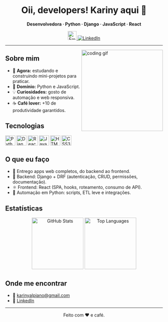 <div align="center">

# Oii, developers! Kariny aqui 👋  
**Desenvolvedora · Python · Django · JavaScript · React**

<a href="mailto:work.karinyalpiano@gmail.com" title="Email">
  <img alt="Email" width="28" src="https://cdn.simpleicons.org/gmail/EA4335" />
</a>
<a href="https://www.linkedin.com/in/kariny-alpiano-ab0b18146/">
  <img alt="LinkedIn" src="https://img.shields.io/badge/LinkedIn-Kariny%20Alpiano-0A66C2?logo=linkedin&logoColor=white">
</a>

</div>

---

<img align="right" width="260" alt="coding gif" src="https://user-images.githubusercontent.com/74038190/219923809-b86dc415-a0c2-4a38-bc88-ad6cf06395a8.gif"/>

## Sobre mim
- 🔭 **Agora:** estudando e construindo mini-projetos para praticar.
- 🌱 **Domínio:** Python e JavaScript.
- 💡 **Curiosidades:** gosto de automação e web responsiva.
- ☕ **Café lover:** +10 de produtividade garantidos.

## Tecnologias
<p>
  <img alt="Python" title="Python" height="32" src="https://cdn.jsdelivr.net/gh/devicons/devicon/icons/python/python-original.svg"/>
  <img alt="Django" title="Django" height="32" src="https://cdn.jsdelivr.net/gh/devicons/devicon/icons/django/django-plain.svg"/>
  <img alt="React" title="React" height="32" src="https://cdn.jsdelivr.net/gh/devicons/devicon/icons/react/react-original.svg"/>
  <img alt="JavaScript" title="JavaScript" height="32" src="https://cdn.jsdelivr.net/gh/devicons/devicon/icons/javascript/javascript-original.svg"/>
  <img alt="HTML5" title="HTML5" height="32" src="https://cdn.jsdelivr.net/gh/devicons/devicon/icons/html5/html5-original.svg"/>
  <img alt="CSS3" title="CSS3" height="32" src="https://cdn.jsdelivr.net/gh/devicons/devicon/icons/css3/css3-original.svg"/>
</p>

## O que eu faço
- 🚀 Entrego apps web completos, do backend ao frontend.
- 🧱 Backend: Django + DRF (autenticação, CRUD, permissões, documentação).
- ⚛️ Frontend: React (SPA, hooks, roteamento, consumo de API).
- 🐍 Automação em Python: scripts, ETL leve e integrações.

## Estatísticas
<div align="center">
  <img height="165" alt="GitHub Stats" src="https://github-readme-stats.vercel.app/api?username=karinyalpiano&show_icons=true&theme=tokyonight&include_all_commits=true&count_private=true&hide_border=true&rank_icon=github"/>
  <img height="165" alt="Top Languages" src="https://github-readme-stats.vercel.app/api/top-langs/?username=karinyalpiano&layout=compact&langs_count=8&theme=tokyonight&hide_border=true"/>
</div>

## Onde me encontrar
- 📧 <a href="mailto:karinyalpiano@gmail.com">karinyalpiano@gmail.com</a>
- 💼 <a href="https://www.linkedin.com/in/kariny-alpiano-ab0b18146/">LinkedIn</a>

---

<div align="center">Feito com ❤️ e café.</div>

